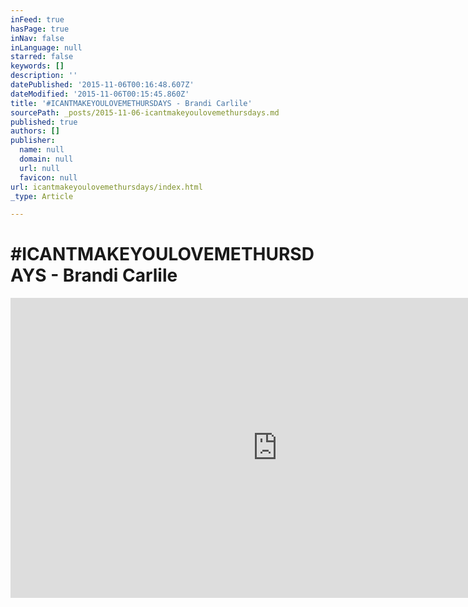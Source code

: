 ```yaml
---
inFeed: true
hasPage: true
inNav: false
inLanguage: null
starred: false
keywords: []
description: ''
datePublished: '2015-11-06T00:16:48.607Z'
dateModified: '2015-11-06T00:15:45.860Z'
title: '#ICANTMAKEYOULOVEMETHURSDAYS - Brandi Carlile'
sourcePath: _posts/2015-11-06-icantmakeyoulovemethursdays.md
published: true
authors: []
publisher:
  name: null
  domain: null
  url: null
  favicon: null
url: icantmakeyoulovemethursdays/index.html
_type: Article

---
```

# \#ICANTMAKEYOULOVEMETHURSDAYS - Brandi Carlile

<iframe width="854" height="480" src="https://www.youtube.com/embed/0KuX2-Futi0" frameborder="0" allowfullscreen="allowfullscreen" style=""></iframe>